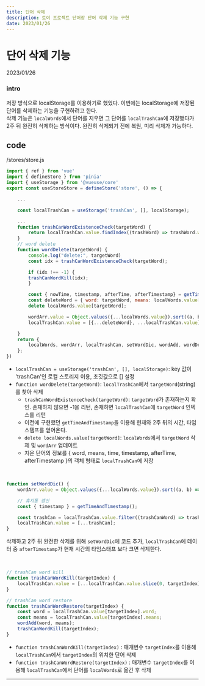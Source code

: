 ```yaml
---
title: 단어 삭제 
description: 토이 프로젝트 단어장 단어 삭제 기능 구현
date: 2023/01/26
---
```


# 단어 삭제 기능
<div class="flex justify-end text-sm">2023/01/26</div>

### intro
저장 방식으로 localStorage를 이용하기로 했었다. 이번에는 localStorage에 저장된 단어를 삭제하는 기능을 구현하려고 한다.  
삭제 기능은 `localWords`에서 단어를 지우면 그 단어를 `localTrashCan`에 저장했다가 2주 뒤 완전히 삭제하는 방식이다. 완전히 삭제되기 전에 복원, 미리 삭제가 가능하다.

## code
/stores/store.js
```js
import { ref } from 'vue'
import { defineStore } from 'pinia'
import { useStorage } from '@vueuse/core'
export const useStoreStore = defineStore('store', () => {

    ...

    const localTrashCan = useStorage('trashCan', [], localStorage);

    ...
    function trashCanWordExistenceCheck(targetWord) {
        return localTrashCan.value.findIndex((trashWord) => trashWord.word === targetWord);
    }
    // word delete
    function wordDelete(targetWord) {
        console.log("delete:", targetWord)
        const idx = trashCanWordExistenceCheck(targetWord);

        if (idx !== -1) {
        trashCanWordKill(idx);
        }

        const { nowTime, timestamp, afterTime, afterTimestamp} = getTimeAndTimestamp(14);
        const deleteWord = { word: targetWord, means: localWords.value[targetWord].means, time: nowTime, timestamp: timestamp, afterTimestamp: afterTimestamp, afterTime: afterTime };
        delete localWords.value[targetWord];

        wordArr.value = Object.values({...localWords.value}).sort((a, b) => b.timestamp-a.timestamp);
        localTrashCan.value = [{...deleteWord}, ...localTrashCan.value];

    }
    return {
        localWords, wordArr, localTrashCan, setWordDic, wordAdd, wordDelete, trashCanWordKill, trashCanWordRestore 
    };
})

```
- `localTrashCan = useStorage('trashCan', [], localStorage)`: key 값이 'trashCan'인 로컬 스토리지 이용, 초깃값으로 \[] 설정
- `function wordDelete(targetWord)`: `localTrashCan`에서 `targetWord`(string)를 찾아 삭제
    - `trashCanWordExistenceCheck(targetWord)`: `targetWord`가 존재하는지 확인. 존재하지 않으면 -1을 리턴, 존재하면 `localTrashCan`에 `targetWord` 인덱스를 리턴
    - 이전에 구현했던 `getTimeAndTimestamp`을 이용해 현재와 2주 뒤의 시간, 타임스탬프를 얻어온다.
    - `delete localWords.value[targetWord]`: `localWords`에서 `targetWord` 삭제 및 `wordArr` 업데이트
    - 지운 단어의 정보를 { word, means, time, timestamp, afterTime, afterTimestamp }의 객체 형태로 `localTrashCan`에 저장  

<br/>

```js
function setWordDic() {
    wordArr.value = Object.values({...localWords.value}).sort((a, b) => b.timestamp-a.timestamp);

    // 휴지통 갱신
    const { timestamp } = getTimeAndTimestamp();

    const trashCan = localTrashCan.value.filter((trashCanWord) => trashCanWord.afterTimestamp > timestamp);
    localTrashCan.value = [...trashCan];
}
```
삭제하고 2주 뒤 완전한 삭제를 위해 `setWordDic`에 코드 추가, `localTrashCan`에 데이터 중 `afterTimestamp`가 현재 시간의 타임스태프 보다 크면 삭제한다.

<br/>


```js
// trashCan word kill
function trashCanWordKill(targetIndex) {
    localTrashCan.value = [...localTrashCan.value.slice(0, targetIndex), ...localTrashCan.value.slice(targetIndex+1)];
}
```

```js
// trashCan word restore
function trashCanWordRestore(targetIndex) {
    const word = localTrashCan.value[targetIndex].word;
    const means = localTrashCan.value[targetIndex].means;
    wordAdd(word, means);
    trashCanWordKill(targetIndex);
}
```
- `function trashCanWordKill(targetIndex)` : 매개변수 `targetIndex`를 이용해 `localTrashCan`에서 `targetIndex`의 위치한 단어 삭제
- `function trashCanWordRestore(targetIndex)` : 매개변수 `targetIndex`를 이용해 `localTrashCan`에서 단어를 `localWords`로 옮긴 후 삭제

---